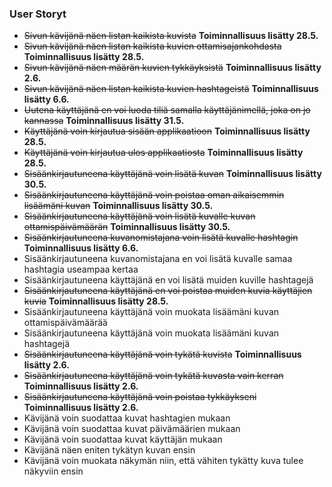 ### User Storyt
- ~~Sivun kävijänä näen listan kaikista kuvista~~ **Toiminnallisuus lisätty 28.5.**
- ~~Sivun kävijänä näen listan kaikista kuvien ottamisajankohdasta~~ **Toiminnallisuus lisätty 28.5.**
- ~~Sivun kävijänä näen määrän kuvien tykkäyksistä~~ **Toiminnallisuus lisätty 2.6.**
- ~~Sivun kävijänä näen listan kaikista kuvien hashtageistä~~ **Toiminnallisuus lisätty 6.6.**
- ~~Uutena käyttäjänä en voi luoda tiliä samalla käyttäjänimellä, joka on jo kannassa~~ **Toiminnallisuus lisätty 31.5.**
- ~~Käyttäjänä voin kirjautua sisään applikaatioon~~ **Toiminnallisuus lisätty 28.5.**
- ~~Käyttäjänä voin kirjautua ulos applikaatiosta~~ **Toiminnallisuus lisätty 28.5.**
- ~~Sisäänkirjautuneena käyttäjänä voin lisätä kuvan~~ **Toiminnallisuus lisätty 30.5.**
- ~~Sisäänkirjautuneena käyttäjänä voin poistaa oman aikaisemmin lisäämäni kuvan~~ **Toiminnallisuus lisätty 30.5.**
- ~~Sisäänkirjautuneena käyttäjänä voin lisätä kuvalle kuvan ottamispäivämäärän~~ **Toiminnallisuus lisätty 30.5.**
- ~~Sisäänkirjautuneena kuvanomistajana voin lisätä kuvalle hashtagin~~ **Toiminnallisuus lisätty 6.6.**
- Sisäänkirjautuneena kuvanomistajana en voi lisätä kuvalle samaa hashtagia useampaa kertaa
- Sisäänkirjautuneena käyttäjänä en voi lisätä muiden kuville hashtagejä
- ~~Sisäänkirjautuneena käyttäjänä en voi poistaa muiden kuvia käyttäjien kuvia~~ **Toiminnallisuus lisätty 28.5.**
- Sisäänkirjautuneena käyttäjänä voin muokata lisäämäni kuvan ottamispäivämäärää
- Sisäänkirjautuneena käyttäjänä voin muokata lisäämäni kuvan hashtagejä
- ~~Sisäänkirjautuneena käyttäjänä voin tykätä kuvista~~ **Toiminnallisuus lisätty 2.6.**
- ~~Sisäänkirjautuneena käyttäjänä voin tykätä kuvasta vain kerran~~ **Toiminnallisuus lisätty 2.6.**
- ~~Sisäänkirjautuneena käyttäjänä voin poistaa tykkäykseni~~ **Toiminnallisuus lisätty 2.6.**
- Kävijänä voin suodattaa kuvat hashtagien mukaan
- Kävijänä voin suodattaa kuvat päivämäärien mukaan
- Kävijänä voin suodattaa kuvat käyttäjän mukaan
- Kävijänä näen eniten tykätyn kuvan ensin
- Kävijänä voin muokata näkymän niin, että vähiten tykätty kuva tulee näkyviin ensin
